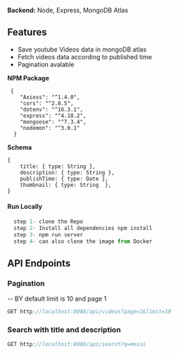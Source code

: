 
**Backend:** Node, Express, MongoDB Atlas

## Features 
 - Save youtube Videos data in mongoDB atlas
 - Fetch videos data according to published time
 - Pagination avalable 


**NPM Package**
```
 {
    "Axioss": "^1.4.0",
    "cors": "^2.8.5",
    "dotenv": "^16.3.1",
    "express": "^4.18.2",
    "mongoose": "^7.3.4",
    "nodemon": "^3.0.1"
  }
```

**Schema**
```
{
    title: { type: String },
    description: { type: String },
    publishTime: { type: Date },
    thumbnail: { type: String  },
}
```

  #### Run Locally
```javascript
  step 1- clone the Repo 
  step 2- Install all dependencies npm install
  step 3- npm run server
  step 4- can also clone the image from Docker
```


## API Endpoints

### Pagination 
-- BY default limit is 10 and page 1
```javascript
GET http://localhost:8088/api/videos?page=1&limit=10
```

### Search with title and description
```javascript
GET http://localhost:8088/api/search?q=messi
```
